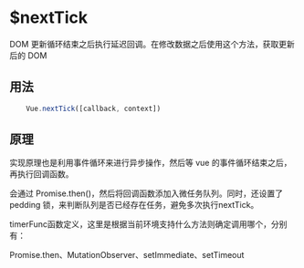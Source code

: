 # $nextTick

 DOM 更新循环结束之后执行延迟回调。在修改数据之后使用这个方法，获取更新后的 DOM

 ## 用法

```js
    Vue.nextTick([callback, context])
```

## 原理

实现原理也是利用事件循环来进行异步操作，然后等 vue 的事件循环结束之后，再执行回调函数。

会通过 Promise.then()，然后将回调函数添加入微任务队列。同时，还设置了 pedding 锁，来判断队列是否已经存在任务，避免多次执行nextTick。

timerFunc函数定义，这里是根据当前环境支持什么方法则确定调用哪个，分别有：

Promise.then、MutationObserver、setImmediate、setTimeout

